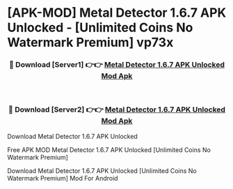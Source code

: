 # [APK-MOD] Metal Detector 1.6.7 APK Unlocked - [Unlimited Coins No Watermark Premium] vp73x



<div align="center">
<h3>🔴 Download [Server1] 👉👉 <a href="https://momento.my/?title=Metal_Detector_1.6.7_APK_Unlocked">Metal Detector 1.6.7 APK Unlocked Mod Apk</a></h3><br>

<h3>🔴 Download [Server2] 👉👉 <a href="https://momento.my/?title=Metal_Detector_1.6.7_APK_Unlocked">Metal Detector 1.6.7 APK Unlocked Mod Apk</a></h3>
</div>



Download Metal Detector 1.6.7 APK Unlocked 

Free APK MOD Metal Detector 1.6.7 APK Unlocked [Unlimited Coins No Watermark Premium]

Download Metal Detector 1.6.7 APK Unlocked [Unlimited Coins No Watermark Premium] Mod For Android

